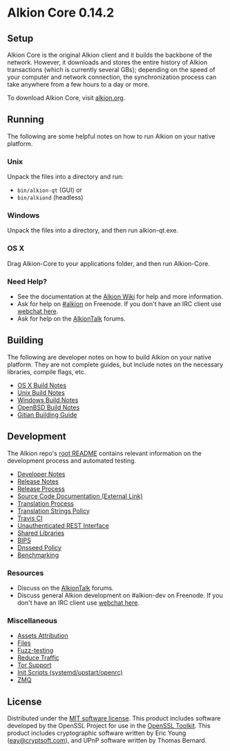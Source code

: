 Alkion Core 0.14.2
=====================

Setup
---------------------
Alkion Core is the original Alkion client and it builds the backbone of the network. However, it downloads and stores the entire history of Alkion transactions (which is currently several GBs); depending on the speed of your computer and network connection, the synchronization process can take anywhere from a few hours to a day or more.

To download Alkion Core, visit [alkion.org](https://alkion.org).

Running
---------------------
The following are some helpful notes on how to run Alkion on your native platform.

### Unix

Unpack the files into a directory and run:

- `bin/alkion-qt` (GUI) or
- `bin/alkiond` (headless)

### Windows

Unpack the files into a directory, and then run alkion-qt.exe.

### OS X

Drag Alkion-Core to your applications folder, and then run Alkion-Core.

### Need Help?

* See the documentation at the [Alkion Wiki](https://alkion.info/)
for help and more information.
* Ask for help on [#alkion](http://webchat.freenode.net?channels=alkion) on Freenode. If you don't have an IRC client use [webchat here](http://webchat.freenode.net?channels=alkion).
* Ask for help on the [AlkionTalk](https://alkiontalk.io/) forums.

Building
---------------------
The following are developer notes on how to build Alkion on your native platform. They are not complete guides, but include notes on the necessary libraries, compile flags, etc.

- [OS X Build Notes](build-osx.md)
- [Unix Build Notes](build-unix.md)
- [Windows Build Notes](build-windows.md)
- [OpenBSD Build Notes](build-openbsd.md)
- [Gitian Building Guide](gitian-building.md)

Development
---------------------
The Alkion repo's [root README](/README.md) contains relevant information on the development process and automated testing.

- [Developer Notes](developer-notes.md)
- [Release Notes](release-notes.md)
- [Release Process](release-process.md)
- [Source Code Documentation (External Link)](https://dev.visucore.com/alkion/doxygen/)
- [Translation Process](translation_process.md)
- [Translation Strings Policy](translation_strings_policy.md)
- [Travis CI](travis-ci.md)
- [Unauthenticated REST Interface](REST-interface.md)
- [Shared Libraries](shared-libraries.md)
- [BIPS](bips.md)
- [Dnsseed Policy](dnsseed-policy.md)
- [Benchmarking](benchmarking.md)

### Resources
* Discuss on the [AlkionTalk](https://alkiontalk.io/) forums.
* Discuss general Alkion development on #alkion-dev on Freenode. If you don't have an IRC client use [webchat here](http://webchat.freenode.net/?channels=alkion-dev).

### Miscellaneous
- [Assets Attribution](assets-attribution.md)
- [Files](files.md)
- [Fuzz-testing](fuzzing.md)
- [Reduce Traffic](reduce-traffic.md)
- [Tor Support](tor.md)
- [Init Scripts (systemd/upstart/openrc)](init.md)
- [ZMQ](zmq.md)

License
---------------------
Distributed under the [MIT software license](/COPYING).
This product includes software developed by the OpenSSL Project for use in the [OpenSSL Toolkit](https://www.openssl.org/). This product includes
cryptographic software written by Eric Young ([eay@cryptsoft.com](mailto:eay@cryptsoft.com)), and UPnP software written by Thomas Bernard.
